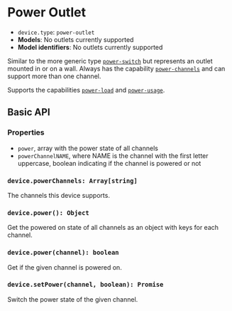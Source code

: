 # Power Outlet

* `device.type`: `power-outlet`
* **Models**: No outlets currently supported
* **Model identifiers**: No outlets currently supported

Similar to the more generic type [`power-switch`](power-switch.md) but represents an outlet
mounted in or on a wall. Always has the capability
[`power-channels`](cap-power-channels.md) and can support more than one channel.

Supports the capabilities [`power-load`](cap-power-load.md)  and [`power-usage`](cap-power-usage.md).

## Basic API

### Properties

* `power`, array with the power state of all channels
* `powerChannelNAME`, where NAME is the channel with the first letter uppercase, boolean indicating if the channel is powered or not

### `device.powerChannels: Array[string]`

The channels this device supports.

### `device.power(): Object`

Get the powered on state of all channels as an object with keys for each channel.

### `device.power(channel): boolean`

Get if the given channel is powered on.

### `device.setPower(channel, boolean): Promise`

Switch the power state of the given channel.

